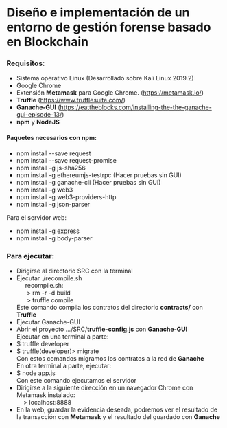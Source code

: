 # Diseño e implementación de un entorno de gestión forense basado en Blockchain

### Requisitos:
* Sistema operativo Linux (Desarrollado sobre Kali Linux 2019.2)
* Google Chrome
* Extensión **Metamask** para Google Chrome. (https://metamask.io/)
* **Truffle** (https://www.trufflesuite.com/)
* **Ganache-GUI** (https://eattheblocks.com/installing-the-the-ganache-gui-episode-13/)
* **npm** y **NodeJS**

#### Paquetes necesarios con npm:
* npm install --save request
* npm install --save request-promise
* npm install -g js-sha256
* npm install -g ethereumjs-testrpc (Hacer pruebas sin GUI)
* npm install -g ganache-cli (Hacer pruebas sin GUI)
* npm install -g web3
* npm install -g web3-providers-http
* npm install -g json-parser

Para el servidor web:
* npm install -g express
* npm install -g body-parser

### Para ejecutar:

* Dirigirse al directorio SRC con la terminal
* Ejecutar ./recompile.sh <br>
&nbsp;&nbsp;&nbsp;&nbsp; recompile.sh: <br>
&nbsp;&nbsp;&nbsp;&nbsp;&nbsp;&nbsp;> rm -r -d build <br>
&nbsp;&nbsp;&nbsp;&nbsp;&nbsp;&nbsp;> truffle compile <br>
Este comando compila los contratos del directorio **contracts/** con **Truffle** <br>
 * Ejecutar Ganache-GUI
 * Abrir el proyecto .../SRC/**truffle-config.js** con **Ganache-GUI** <br>
 Ejecutar en una terminal a parte: <br>
 * $ truffle developer
 * $ truffle(developer)> migrate <br>
Con estos comandos migramos los contratos a la red de **Ganache** <br>
En otra terminal a parte, ejecutar: <br>
 * $ node app.js <br>
 Con este comando ejecutamos el servidor <br>
* Dirigirse a la siguiente dirección en un navegador Chrome con Metamask instalado: <br>
&nbsp;&nbsp;&nbsp;&nbsp;> localhost:8888 <br>
* En la web, guardar la evidencia deseada, podremos ver el resultado de la transacción con **Metamask** y el resultado del guardado con **Ganache**
